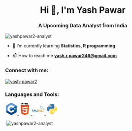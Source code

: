 <h1 align="center">Hi 👋, I'm Yash Pawar</h1>
<h3 align="center">A Upcoming Data Analyst from India</h3>

<p align="left"> <img src="https://komarev.com/ghpvc/?username=yashpawar2-analyst&label=Profile%20views&color=0e75b6&style=flat" alt="yashpawar2-analyst" /> </p>

- 🌱 I’m currently learning **Statistics, R programming**

- 📫 How to reach me **yash.r.pawar246@gmail.com**

<h3 align="left">Connect with me:</h3>
<p align="left">
<a href="https://linkedin.com/in/yash-pawar2" target="blank"><img align="center" src="https://raw.githubusercontent.com/rahuldkjain/github-profile-readme-generator/master/src/images/icons/Social/linked-in-alt.svg" alt="yash-pawar2" height="30" width="40" /></a>
</p>

<h3 align="left">Languages and Tools:</h3>
<p align="left"> <a href="https://www.w3schools.com/cpp/" target="_blank" rel="noreferrer"> <img src="https://raw.githubusercontent.com/devicons/devicon/master/icons/cplusplus/cplusplus-original.svg" alt="cplusplus" width="40" height="40"/> </a> <a href="https://www.w3.org/html/" target="_blank" rel="noreferrer"> <img src="https://raw.githubusercontent.com/devicons/devicon/master/icons/html5/html5-original-wordmark.svg" alt="html5" width="40" height="40"/> </a> <a href="https://www.mysql.com/" target="_blank" rel="noreferrer"> <img src="https://raw.githubusercontent.com/devicons/devicon/master/icons/mysql/mysql-original-wordmark.svg" alt="mysql" width="40" height="40"/> </a> <a href="https://www.python.org" target="_blank" rel="noreferrer"> <img src="https://raw.githubusercontent.com/devicons/devicon/master/icons/python/python-original.svg" alt="python" width="40" height="40"/> </a> </p>

<p>&nbsp;<img align="center" src="https://github-readme-stats.vercel.app/api?username=yashpawar2-analyst&show_icons=true&locale=en" alt="yashpawar2-analyst" /></p>
